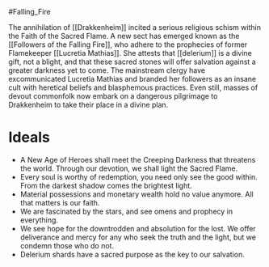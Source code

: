#Falling_Fire 

The annihilation of [[Drakkenheim]] incited a serious religious schism within the Faith of the Sacred Flame. A new sect has emerged known as the [[Followers of the Falling Fire]], who adhere to the prophecies of former Flamekeeper [[Lucretia Mathias]]. She attests that [[delerium]] is a divine gift, not a blight, and that these sacred stones will offer salvation against a greater darkness yet to come. The mainstream clergy have excommunicated Lucretia Mathias and branded her followers as an insane cult with heretical beliefs and blasphemous practices. Even still, masses of devout commonfolk now embark on a dangerous pilgrimage to Drakkenheim to take their place in a divine plan.

# Ideals
- A New Age of Heroes shall meet the Creeping Darkness that threatens the world. Through our devotion, we shall light the Sacred Flame.
- Every soul is worthy of redemption, you need only see the good within. From the darkest shadow comes the brightest light.
- Material possessions and monetary wealth hold no value anymore. All that matters is our faith.
- We are fascinated by the stars, and see omens and prophecy in everything.
- We see hope for the downtrodden and absolution for the lost. We offer deliverance and mercy for any who seek the truth and the light, but we condemn those who do not.
- Delerium shards have a sacred purpose as the key to our salvation.